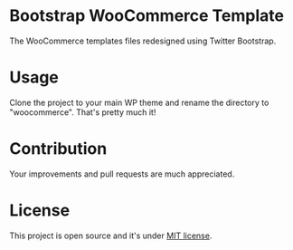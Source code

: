 # Bootstrap WooCommerce Template
The WooCommerce templates files redesigned using Twitter Bootstrap.

# Usage
Clone the project to your main WP theme and rename the directory to "woocommerce". That's pretty much it!

# Contribution
Your improvements and pull requests are much appreciated.

# License
This project is open source and it's under [MIT license](http://opensource.org/licenses/MIT).

